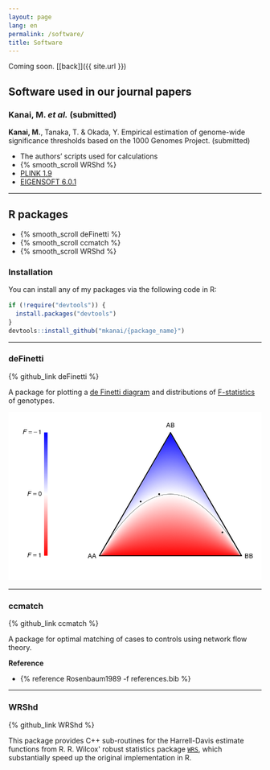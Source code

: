 ```yaml
---
layout: page
lang: en
permalink: /software/
title: Software
---
```


Coming soon.  [[back]]({{ site.url }})

## Software used in our journal papers

### Kanai, M. *et al.* (submitted)

**Kanai, M.**, Tanaka, T. & Okada, Y. Empirical estimation of genome-wide significance thresholds based on the 1000 Genomes Project. (submitted)

* The authors’ scripts used for calculations
* {% smooth_scroll WRShd %}
* [PLINK 1.9](https://www.cog-genomics.org/plink2)
* [EIGENSOFT 6.0.1](http://www.hsph.harvard.edu/alkes-price/software/)

--------

## R packages

* {% smooth_scroll deFinetti %}
* {% smooth_scroll ccmatch %}
* {% smooth_scroll WRShd %}


### Installation
You can install any of my packages via the following code in R:

```r
if (!require("devtools")) {
  install.packages("devtools")
}
devtools::install_github("mkanai/{package_name}")
```

--------

### deFinetti
{% github_link deFinetti %}

A package for plotting a [de Finetti diagram](http://en.wikipedia.org/wiki/De_Finetti_diagram) and distributions of [F-statistics](http://en.wikipedia.org/wiki/F-statistics) of genotypes.

![deFinetti_example.png](/img/deFinetti_example.png)

--------
### ccmatch
{% github_link ccmatch %}

A package for optimal matching of cases to controls using network flow theory.

**Reference**

* {% reference Rosenbaum1989 -f references.bib %}


--------
### WRShd
{% github_link WRShd %}

This package provides C++ sub-routines for the Harrell-Davis estimate functions from R. R. Wilcox' robust statistics package [`WRS`](https://github.com/nicebread/WRS), which substantially speed up the original implementation in R.


